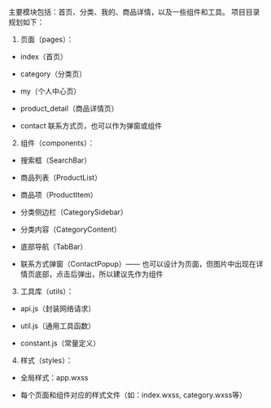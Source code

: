 主要模块包括：首页、分类、我的、商品详情，以及一些组件和工具。
项目目录规划如下：
1. 页面（pages）：

- index（首页）

- category（分类页）

- my（个人中心页）

- product_detail（商品详情页）

- contact 联系方式页，也可以作为弹窗或组件

2. 组件（components）：

- 搜索框（SearchBar）

- 商品列表（ProductList）

- 商品项（ProductItem）

- 分类侧边栏（CategorySidebar）

- 分类内容（CategoryContent）

- 底部导航（TabBar）

- 联系方式弹窗（ContactPopup）—— 也可以设计为页面，但图片中出现在详情页底部，点击后弹出，所以建议先作为组件

3. 工具库（utils）：

- api.js（封装网络请求）

- util.js（通用工具函数）

- constant.js（常量定义）

4. 样式（styles）：

- 全局样式：app.wxss

- 每个页面和组件对应的样式文件（如：index.wxss, category.wxss等）